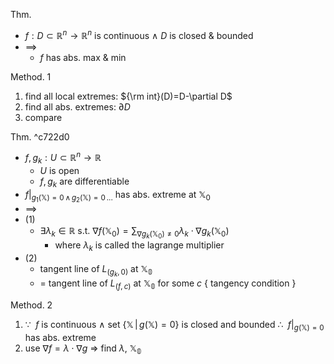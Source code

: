 
Thm.
- $f:D\subset\mathbb{R}^n\to\mathbb{R}^n$ is continuous $\land$ $D$ is closed & bounded
- $\implies$
	- $f$ has abs. max & min

Method. 1
1. find all local extremes: ${\rm int}(D)=D-\partial D$
2. find all abs. extremes: $\partial D$
3. compare

Thm. ^c722d0
- $f,\,g_k:U\subset\mathbb{R}^n\to\mathbb{R}$
	- $U$ is open
	- $f,\,g_k$ are differentiable
- $f\big|_{g_1(\mathbb{X})=0\,\land\, g_2(\mathbb{X})=0\,...}$ has abs. extreme at $\mathbb{X}_0$
- $\implies$
- (1)
	- $\exists\lambda_k\in\mathbb{R}$ s.t. $\nabla f(\mathbb{X}_0)=\displaystyle\sum_{\nabla g_k(\mathbb{X}_0)\neq0}\lambda_k\cdot\nabla g_k(\mathbb{X}_0)$
		- where $\lambda_k$ is called the lagrange multiplier
- (2)
	- tangent line of $L_{(g_k,\,0)}$ at $\mathbb{X_0}$
	- $=$ tangent line of $L_{(f,\,c)}$ at $\mathbb{X_0}$ for some $c$   { tangency condition }

Method. 2
1. $\because$ $\;f$ is continuous
	  $\land$ set $\{\mathbb{X}\,\big|\,g(\mathbb{X})=0\}$ is closed and bounded
	 $\therefore$ $\;f\big|_{g(\mathbb{X})=0}$ has abs. extreme
2. use $\nabla f=\lambda\cdot\nabla g$  => find $\lambda$, $\mathbb{X_0}$